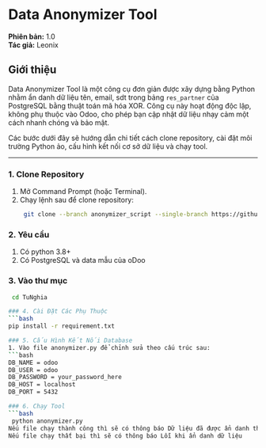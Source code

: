 # Data Anonymizer Tool

**Phiên bản:** 1.0  
**Tác giả:** Leonix

## Giới thiệu

Data Anonymizer Tool là một công cụ đơn giản được xây dựng bằng Python nhằm ẩn danh dữ liệu tên, email, sdt trong bảng `res_partner` của PostgreSQL bằng thuật toán mã hóa XOR. Công cụ này hoạt động độc lập, không phụ thuộc vào Odoo, cho phép bạn cập nhật dữ liệu nhạy cảm một cách nhanh chóng và bảo mật. 

Các bước dưới đây sẽ hướng dẫn chi tiết cách clone repository, cài đặt môi trường Python ảo, cấu hình kết nối cơ sở dữ liệu và chạy tool.

---

### 1. Clone Repository

1. Mở Command Prompt (hoặc Terminal).
2. Chạy lệnh sau để clone repository:
   ```bash
    git clone --branch anonymizer_script --single-branch https://github.com/leonixvn/TuNghia.git

### 2. Yêu cầu
1. Có python 3.8+
2. Có PostgreSQL và data mẫu của oDoo

### 3. Vào thư mục
   ```bash
    cd TuNghia

### 4. Cài Đặt Các Phụ Thuộc
   ```bash
   pip install -r requirement.txt

### 5. Cấu Hình Kết Nối Database
1. Vào file anonymizer.py để chỉnh sửa theo cấu trúc sau:
```bash
DB_NAME = odoo
DB_USER = odoo
DB_PASSWORD = your_password_here
DB_HOST = localhost
DB_PORT = 5432

### 6. Chạy Tool
   ```bash
    python anonymizer.py
Nếu file chạy thành công thì sẽ có thông báo Dữ liệu đã được ẩn danh thành công
Nếu file chạy thất bại thì sẽ có thông báo Lỗi khi ẩn danh dữ liệu

